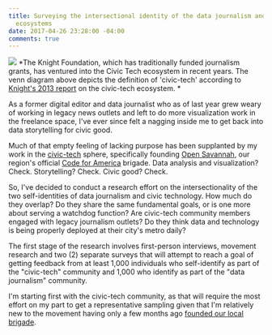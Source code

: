 ```yaml
---
title: Surveying the intersectional identity of the data journalism and civic-tech
  ecosystems
date: 2017-04-26 23:28:00 -04:00
comments: true
---
```


![](http://cvlassets.s3.amazonaws.com/knight-civic-tech.png)
*The Knight Foundation, which has traditionally funded journalism grants, has ventured into the Civic Tech ecosystem in recent years. The venn diagram above depicts the definition of 'civic-tech' according to [Knight's 2013 report](https://knightfoundation.org/features/civictech/) on the civic-tech ecosystem. *

As a former digital editor and data journalist who as of last year grew weary of working in legacy news outlets and left to do more visualization work in the freelance space, I've ever since felt a nagging inside me to get back into data storytelling for civic good.

Much of that empty feeling of lacking purpose has been supplanted by my work in the [civic-tech](http://www.govtech.com/civic/What-is-Civic-Tech.html) sphere, specifically founding [Open Savannah](https://opensavannah.org), our region's official [Code for America](https://codeforamerica.org) brigade. Data analysis and visualization? Check. Storytelling? Check. Civic good? Check.

So, I've decided to conduct a research effort on the intersectionality of the two self-identities of data journalism and civic technology. How much do they overlap? Do they share the same fundamental goals, or is one more about serving a watchdog function? Are civic-tech community members engaged with legacy journalism outlets? Do they think data and technology is being properly deployed at their city's metro daily?

The first stage of the research involves first-person interviews, movement research and two (2) separate surveys that will attempt to reach a goal of getting feedback from at least 1,000 individuals who self-identify as part of the "civic-tech" community and 1,000 who identify as part of the "data journalism" community.

I'm starting first with the civic-tech community, as that will require the most effort on my part to get a representative sampling given that I'm relatively new to the movement having only a few months ago [founded our local brigade](https://medium.com/code-for-america/founding-open-savannah-an-attempt-to-modernize-a-city-that-clings-to-its-history-a7f88f560d84).


